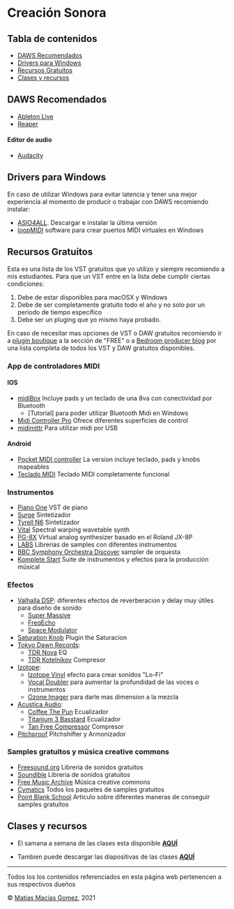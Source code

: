 # Creación Sonora

## Tabla de contenidos

- [DAWS Recomendados](#DAWS-Recomendados)
- [Drivers para Windows](#Drivers-para-Windows)
- [Recursos Gratuitos](#Recursos-Gratuitos)
- [Clases y recursos](#Clases)

## DAWS Recomendados

- [Ableton Live](https://www.ableton.com/)
- [Reaper](https://www.reaper.fm/)

#### Editor de audio

- [Audacity](https://www.audacityteam.org/)

## Drivers para Windows

En caso de utilizar Windows para evitar latencia y tener una mejor experiencia al momento de producir o trabajar con DAWS recomiendo instalar:

- [ASIO4ALL](https://www.asio4all.org/). Descargar e instalar la última versión
- [loopMIDI](https://www.tobias-erichsen.de/software/loopmidi.html) software para crear puertos MIDI virtuales en Windows

## Recursos Gratuitos

Esta es una lista de los VST gratuitos que yo utilizo y siempre recomiendo a mis estudiantes.
Para que un VST entre en la lista debe cumplir ciertas condiciones:

1. Debe de estar disponibles para macOSX y Windows
2. Debe de ser completamente gratuito todo el año y no solo por un periodo de tiempo específico
3. Debe ser un pluging que yo mismo haya probado.

En caso de necesitar mas opciones de VST o DAW gratuitos recomiendo ir a [plugin boutique](https://www.pluginboutique.com/) a la sección de "FREE" o a [Bedroom producer blog](https://bedroomproducersblog.com/) por una lista completa de todos los VST y DAW gratuitos disponibles.

### App de controladores MIDI

#### IOS

- [midiBox](https://apps.apple.com/us/app/midibox/id1520136358) Incluye pads y un teclado de una 8va con conectividad por Bluetooth
  - [Tutorial] para poder utilizar Bluetooth Midi en Windows
- [Midi Controller Pro](https://apps.apple.com/us/app/midi-controller-pro/id594785451) Ofrece diferentes superficies de control
- [midimittr](http://www.s-r-n.de/midile/) Para utilizar midi por USB

#### Android

- [Pocket MIDI controller](https://play.google.com/store/apps/details?id=com.humtools.midikontrol&hl=es_419&gl=US) La version incluye teclado, pads y knobs mapeables
- [Teclado MIDI](https://play.google.com/store/apps/details?id=com.dreamhoundstudios.keyboard&hl=es_419&gl=US) Teclado MIDI completamente funcional

### Instrumentos

- [Piano One](https://neovst.com/piano-one/) VST de piano
- [Surge](https://surge-synthesizer.github.io/) Sintetizador
- [Tyrell N6](https://u-he.com/products/tyrelln6/) Sintetizador
- [Vital](https://vital.audio/) Spectral warping wavetable synth
- [PG-8X](https://sites.google.com/site/mlvst0/) Virtual analog synthesizer basado en el Roland JX-8P
- [LABS](https://labs.spitfireaudio.com/) Librerias de samples con diferentes instrumentos
- [BBC Symphony Orchestra Discover](https://www.spitfireaudio.com/shop/a-z/bbc-symphony-orchestra-discover/) sampler de orquesta
- [Komplete Start](https://www.native-instruments.com/es/products/komplete/bundles/komplete-start/) Suite de instrumentos y efectos para la producción músical

### Efectos

- [Valhalla DSP](https://valhalladsp.com/): diferentes efectos de reverberacion y delay muy útiles para diseño de sonido
  - [Super Massive](https://valhalladsp.com/shop/reverb/valhalla-supermassive/)
  - [FreqEcho](https://valhalladsp.com/shop/delay/valhalla-freq-echo/)
  - [Space Modulator](https://valhalladsp.com/shop/modulation/valhalla-space-modulator/)
- [Saturation Knob](https://www.softube.com/saturationknob) Plugin the Saturacion
- [Tokyo Dawn Records](https://www.tokyodawn.net/):
  - [TDR Nova](https://www.tokyodawn.net/tdr-nova/) EQ
  - [TDR Kotelnikov](https://www.tokyodawn.net/tdr-kotelnikov/) Compresor
- [Izotope](https://www.izotope.com/):
  - [Izotope Vinyl](https://www.izotope.com/en/products/vinyl.html) efecto para crear sonidos "Lo-Fi"
  - [Vocal Doubler](https://www.izotope.com/en/products/vocal-doubler.html) para aumentar la profundidad de las voces o instrumentos
  - [Ozone Imager](https://www.izotope.com/en/products/ozone-imager.html) para darle mas dimension a la mezcla
- [Acustica Audio](https://www.acustica-audio.com/store):
  - [Coffee The Pun](https://www.acustica-audio.com/store/t/acqua/free) Ecualizador
  - [Titanium 3 Basstard](https://www.acustica-audio.com/store/t/acqua/free) Ecualizador
  - [Tan Free Compressor](https://www.acustica-audio.com/store/t/acqua/free) Compresor
- [Pitchproof](https://aegeanmusic.com/pitchproof-specs) Pitchshifter y Armonizador

### Samples gratuitos y música creative commons

- [Freesound.org](https://freesound.org/) Libreria de sonidos gratuitos
- [Soundible](https://soundbible.com/) Libreria de sonidos gratuitos
- [Free Music Archive](https://freemusicarchive.org/) Música creative commons
- [Cymatics](https://cymatics.fm/pages/free-download-vault) Todos los paquetes de samples gratuitos
- [Point Blank School](https://plus.pointblankmusicschool.com/7-essential-sites-to-download-high-quality-free-samples/) Articulo sobre diferentes maneras de conseguir samples gratuitos

## Clases y recursos

- El samana a semana de las clases esta disponible **[AQUÍ](https://matmac945.github.io/audio-creacion-sonora/paginas/class.html)**

- Tambien puede descargar las diapositivas de las clases **[AQUÍ]()**

---

Todos los los contenidos referenciados en esta página web pertenencen a sus respectivos dueños

© [Matias Macias Gomez](https://github.com/Matmac945), 2021
